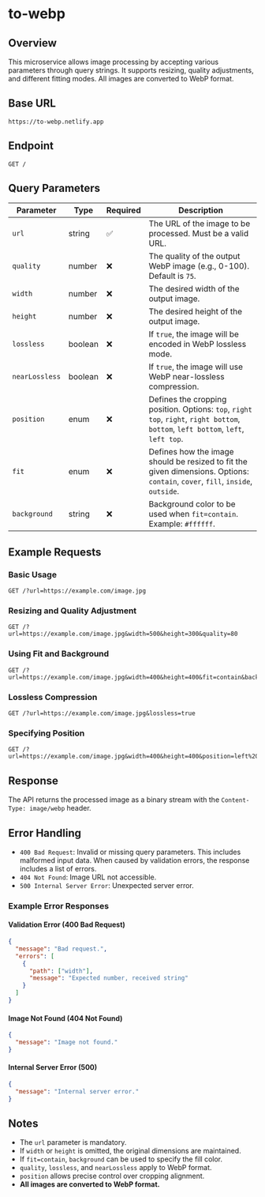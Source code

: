 # to-webp

## Overview
This microservice allows image processing by accepting various parameters through query strings. It supports resizing, quality adjustments, and different fitting modes. All images are converted to WebP format.

## Base URL
```
https://to-webp.netlify.app
```

## Endpoint
```
GET /
```

## Query Parameters

| Parameter     | Type    | Required | Description |
|--------------|---------|----------|-------------|
| `url`        | string  | ✅       | The URL of the image to be processed. Must be a valid URL. |
| `quality`    | number  | ❌       | The quality of the output WebP image (e.g., 0-100). Default is `75`. |
| `width`      | number  | ❌       | The desired width of the output image. |
| `height`     | number  | ❌       | The desired height of the output image. |
| `lossless`   | boolean | ❌       | If `true`, the image will be encoded in WebP lossless mode. |
| `nearLossless` | boolean | ❌       | If `true`, the image will use WebP near-lossless compression. |
| `position`   | enum    | ❌       | Defines the cropping position. Options: `top`, `right top`, `right`, `right bottom`, `bottom`, `left bottom`, `left`, `left top`. |
| `fit`        | enum    | ❌       | Defines how the image should be resized to fit the given dimensions. Options: `contain`, `cover`, `fill`, `inside`, `outside`. |
| `background` | string  | ❌       | Background color to be used when `fit=contain`. Example: `#ffffff`. |

## Example Requests

### Basic Usage
```
GET /?url=https://example.com/image.jpg
```

### Resizing and Quality Adjustment
```
GET /?url=https://example.com/image.jpg&width=500&height=300&quality=80
```

### Using Fit and Background
```
GET /?url=https://example.com/image.jpg&width=400&height=400&fit=contain&background=%23ff0000
```

### Lossless Compression
```
GET /?url=https://example.com/image.jpg&lossless=true
```

### Specifying Position
```
GET /?url=https://example.com/image.jpg&width=400&height=400&position=left%20top
```

## Response
The API returns the processed image as a binary stream with the `Content-Type: image/webp` header.

## Error Handling
- `400 Bad Request`: Invalid or missing query parameters. This includes malformed input data. When caused by validation errors, the response includes a list of errors.
- `404 Not Found`: Image URL not accessible.
- `500 Internal Server Error`: Unexpected server error.

### Example Error Responses
#### Validation Error (400 Bad Request)
```json
{
  "message": "Bad request.",
  "errors": [
    {
      "path": ["width"],
      "message": "Expected number, received string"
    }
  ]
}
```

#### Image Not Found (404 Not Found)
```json
{
  "message": "Image not found."
}
```

#### Internal Server Error (500)
```json
{
  "message": "Internal server error."
}
```

## Notes
- The `url` parameter is mandatory.
- If `width` or `height` is omitted, the original dimensions are maintained.
- If `fit=contain`, `background` can be used to specify the fill color.
- `quality`, `lossless`, and `nearLossless` apply to WebP format.
- `position` allows precise control over cropping alignment.
- **All images are converted to WebP format.**